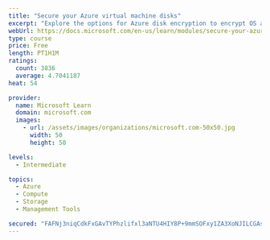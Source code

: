 ```yaml
---
title: "Secure your Azure virtual machine disks"
excerpt: "Explore the options for Azure disk encryption to encrypt OS and data disks on existing and new virtual machines."
webUrl: https://docs.microsoft.com/en-us/learn/modules/secure-your-azure-virtual-machine-disks/
type: course
price: Free
length: PT1H1M
ratings:
  count: 3836
  average: 4.7041187
heat: 54

provider:
  name: Microsoft Learn
  domain: microsoft.com
  images:
    - url: /assets/images/organizations/microsoft.com-50x50.jpg
      width: 50
      height: 50

levels:
  - Intermediate

topics:
  - Azure
  - Compute
  - Storage
  - Management Tools

secured: "FAFNj3niqCdkFxGAvTYPhzlifxl3aNTU4HIY8P+9mmSOFxy1ZA3XoNJILCGAsSs4cLivBiHnK+s7WDMqEu8gXHuuJguDQE086lDJJOMW9ZuJIc65mznVjF5fP9kfqlWjJHvW9Cg3o+xn5gz6OpUPwFtp26U5oWh+9ecsHjJ4H6XcI5AvAuLKRqWLMnNvP38Ro9iGsXQ/f2W6zSc479m+MpDcllvtOaSYU8UcwJadWGoL9qQJvsJgESCKoK3WEwlG4x3PJs0+nxy73EfnivmJsTTGCdvXeiXA7Jdw17qhEt/Ckq6ry8eKjKD9ORU3UF911nZS0pmhgSNsl/wYL6uVV9zenP7pLIXPKfvKzbmIb4HlNVY/GY5F3Kiu9cn4l7LEyik2DlBHyVOB0ZKWzvhsQ19hFQ1cxQk+LZmhRGGmIjY=;K+ybJXDBDZHH/hW8GOR7Cg=="
---
```


